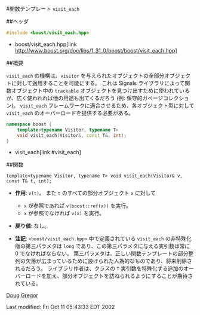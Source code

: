 #関数テンプレート `visit_each`

##ヘッダ

```cpp
#include <boost/visit_each.hpp>
```
* boost/visit_each.hpp[link http://www.boost.org/doc/libs/1_31_0/boost/boost/visit_each.hpp]

##概要

`visit_each` の機構は、`visitor` を与えられたオブジェクトの全部分オブジェクトに対して適用することを可能にする。
これは Signals ライブラリによって関数オブジェクト中の `trackable` オブジェクトを見つけ出すために使われているが、広く使われれば他の用途も出てくるだろう (例: 保守的ガベージコレクション)。
`visit_each` フレームワークに適合させるため、各オブジェクト型に対して `visit_each` のオーバーロードを提供する必要がある。

```cpp
namespace boost {
	template<typename Visitor, typename T>
	void visit_each(Visitor&, const T&, int);
}
```
* visit_each[link #visit_each]

##関数

<a name="visit_each">`template<typename Visitor, typename T> void visit_each(Visitor& v, const T& t, int);`</a>

- **作用**: `v(t)`。
	また `t` のすべての部分オブジェクト `x` に対して
	- `x` が参照であれば `v(boost::ref(x))` を実行。
	- `x` が参照でなければ `v(x)` を実行。

- **戻り値**: なし。
- **注記**: `<boost/visit_each.hpp>` 中で定義されている `visit_each` の非特殊化版の第三パラメタは `long` であり、この第三パラメタに与える実引数は常に 0 でなければならない。
	第三パラメタは、正しい関数テンプレートの部分整列の欠落が広まっているために設けられた人為的なものであり、将来削除されるだろう。
	ライブラリ作者は、クラスの `T` 実引数を特殊化する追加のオーバーロードを加え、部分オブジェクトを訪ねられるようにすることが期待されている。

[Doug Gregor](http://www.cs.rpi.edu/~gregod)

Last modified: Fri Oct 11 05:43:33 EDT 2002


